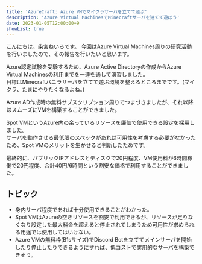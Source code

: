 ```yaml
---
title: 'AzureCraft: Azure VMでマイクラサーバを立てて遊ぶ'
description: 'Azure Virtual MachinesでMinecraftサーバを建てて遊ぼう'
date: 2023-01-05T12:00:00+9
showList: true
---
```


こんにちは、染宮ねいろです。
今回はAzure Virtual Machines周りの研究活動を行いましたので、その報告を行いたいと思います。

<!--more-->

Azure認定試験を受験するため、Azure Active Directoryの作成からAzure Virtual Machinesの利用までを一連を通して演習しました。  
目標はMinecraftバニラサーバを立てて遊ぶ環境を整えるところまでです。(マイクラ、たまにやりたくなるよね。)

Azure AD作成時の無料サブスクリプション周りでつまづきましたが、それ以降はスムーズにVMを構築することができました。

Spot VMというAzure内の余っているリソースを廉価で使用できる設定を採用しました。  
サーバを動作させる最低限のスペックがあれば可用性を考慮する必要がなかったため、Spot VMのメリットを生かせると判断したためです。

最終的に、パブリックIPアドレスとディスクで20円程度、VM使用料が6時間稼働で20円程度、合計40円/6時間という割安な価格で利用することができました。

## トピック

- 身内サーバ程度であれば十分使用できることがわかった。
- Spot VMはAzureの空きリソースを割安で利用できるが、リソースが足りなくなり設定した最大料金を超えると停止されてしまうため可用性が求められる用途では使用してはいけない。
- Azure VMの無料枠(B1sサイズ)でDiscord Botを立ててメインサーバを開始したり停止したりできるようにすれば、低コストで実用的なサーバを構築できそう。
